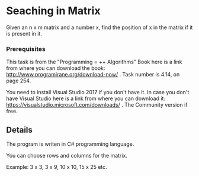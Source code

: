 # Seaching in Matrix

Given an n x m matrix and a number x, find the position of x in the matrix if it is present in it.

### Prerequisites

This task is from the "Programming = ++ Algorithms" Book
here is a link from where you can download the book: http://www.programirane.org/download-now/ .
Task number is 4.14, on page 254.

You need to install Visual Studio 2017 if you don't have it.
In case you don't have Visual Studio here is a link from where you can
download it: https://visualstudio.microsoft.com/downloads/ .
The Community version if free.

## Details

The program is writen in C# programming language.

You can choose rows and columns for the matrix.

Example: 3 x 3, 3 x 9, 10 x 10, 15 x 25 etc.